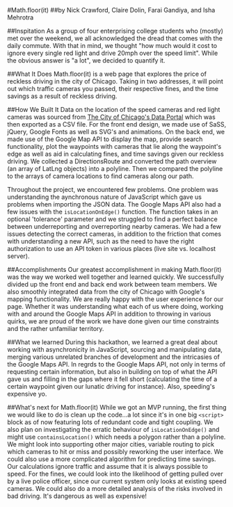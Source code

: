 #Math.floor(it)
##by Nick Crawford, Claire Dolin, Farai Gandiya, and Isha Mehrotra

##Inspitation
As a group of four enterprising college students who (mostly) met over the weekend, we all acknowledged the dread that comes with the daily commute. With that in mind, we thought "how much would it cost to ignore every single red light and drive 20mph over the speed limit". While the obvious answer is "a lot", we decided to quantify it.

##What It Does
Math.floor(it) is a web page that explores the price of reckless driving in the city of Chicago. Taking in two addresses, it will point out which traffic cameras you passed, their respective fines, and the time savings as a result of reckless driving. 

##How We Built It
Data on the location of the speed cameras and red light cameras was sourced from [The City of Chicago's Data Portal](https://data.cityofchicago.org/) which was then exported as a CSV file. For the front end design, we made use of SaSS, jQuery, Google Fonts as well as SVG's and animations. On the back end, we made use of the Google Map API to display the map, provide search functionality, plot the waypoints with cameras that lie along the waypoint's edge as well as aid in calculating fines, and time savings given our reckless driving. We collected a DirectionsRoute and converted the path overview (an array of LatLng objects) into a polyline. Then we compared the polyline to the arrays of camera locations to find cameras along our path. 

Throughout the project, we encountered few problems. One problem was understanding the aynchronous nature of JavaScript which gave us problems when importing the JSON data. The Google Maps API also had a few issues with the `isLocationOnEdge()` function. The function takes in an optional 'tolerance' parameter and we struggled to find a perfect balance between underreporting and overreporting nearby cameras. We had a few issues detecting the correct cameras, in addition to the friction that comes with understanding a new API, such as the need to have the right authorization to use an API token in various places (live site vs. localhost server).

##Accomplishments
Our greatest accomplishment in making Math.floor(it) was the way we worked well together and learned quickly. We successfully divided up the front end and back end work between team members. We also smoothly integrated data from the city of Chicago with Google's mapping functionality. We are really happy with the user experience for our page. Whether it was understanding what each of us where doing, working with and around the Google Maps API in addition to throwing in various quirks, we are proud of the work we have done given our time constraints and the rather unfamiliar territory.

##What we learned
During this hackathon, we learned a great deal about working with asynchronicity in JavaScript, sourcing and manipulating data, merging various unrelated branches of development and the intricasies of the Google Maps API. In regrds to the Google Maps API, not only in terms of requesting certain information, but also in building on top of what the API gave us and filling in the gaps where it fell short (calculating the time of a certain waypoint given our lunatic driving for instance). Also, speeding's expensive yo. 

##What's next for Math.floor(it)
While we got an MVP running, the first thing we would like to do is clean up the code...a lot since it's in one big `<script>` block as of now featuring lots of redundant code and tight coupling. We also plan on investigating the erratic behaviour of `isLocationOnEdge()` and might use `containsLocation()` which needs a polygon rather than a polyline. We might look into supporting other major cities, variable routing to pick which cameras to hit or miss and possibly reworking the user interface. We could also use a more complicated algorithm for predicting time savings. Our calculations ignore traffic and assume that it is always possible to speed. For the fines, we could look into the likelihood of getting pulled over by a live police officer, since our current system only looks at existing speed cameras. We could also do a more detailed analysis of the risks involved in bad driving. It's dangerous as well as expensive!
